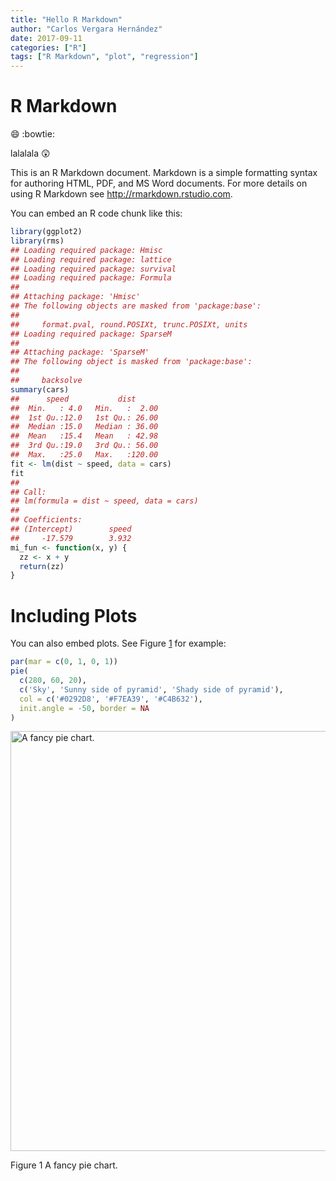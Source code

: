 ```yaml
---
title: "Hello R Markdown"
author: "Carlos Vergara Hernández"
date: 2017-09-11
categories: ["R"]
tags: ["R Markdown", "plot", "regression"]
---
```




# R Markdown

:smile:
:bowtie:

lalalala :astonished:

This is an R Markdown document. Markdown is a simple formatting syntax for authoring HTML, PDF, and MS Word documents. For more details on using R Markdown see <http://rmarkdown.rstudio.com>.

You can embed an R code chunk like this:


```r
library(ggplot2)
library(rms)
## Loading required package: Hmisc
## Loading required package: lattice
## Loading required package: survival
## Loading required package: Formula
##
## Attaching package: 'Hmisc'
## The following objects are masked from 'package:base':
##
##     format.pval, round.POSIXt, trunc.POSIXt, units
## Loading required package: SparseM
##
## Attaching package: 'SparseM'
## The following object is masked from 'package:base':
##
##     backsolve
summary(cars)
##      speed           dist       
##  Min.   : 4.0   Min.   :  2.00  
##  1st Qu.:12.0   1st Qu.: 26.00  
##  Median :15.0   Median : 36.00  
##  Mean   :15.4   Mean   : 42.98  
##  3rd Qu.:19.0   3rd Qu.: 56.00  
##  Max.   :25.0   Max.   :120.00
fit <- lm(dist ~ speed, data = cars)
fit
##
## Call:
## lm(formula = dist ~ speed, data = cars)
##
## Coefficients:
## (Intercept)        speed  
##     -17.579        3.932
mi_fun <- function(x, y) {
  zz <- x + y
  return(zz)
}
```

# Including Plots

You can also embed plots. See Figure <a href="#fig:pie">1</a> for example:


```r
par(mar = c(0, 1, 0, 1))
pie(
  c(280, 60, 20),
  c('Sky', 'Sunny side of pyramid', 'Shady side of pyramid'),
  col = c('#0292D8', '#F7EA39', '#C4B632'),
  init.angle = -50, border = NA
)
```

<div class="figure">
<img src="/blog/2015-07-23-r-rmarkdown_files/figure-html/pie-1.png" alt="A fancy pie chart." width="672" />
<p class="caption">Figure 1 A fancy pie chart.</p>
</div>
